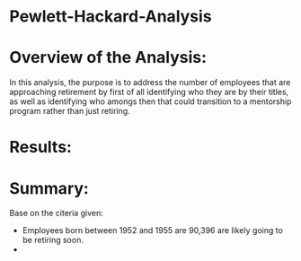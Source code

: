 # Pewlett-Hackard-Analysis

# Overview of the Analysis:
In this analysis, the purpose is to address the number of employees that are approaching retirement by first of all identifying who they are by their titles, as well as identifying who amongs then that could transition to a mentorship program rather than just retiring.

# Results:

# Summary:
Base on the citeria given:
- Employees born between 1952 and 1955 are 90,396 are likely going to be retiring soon.
- 
